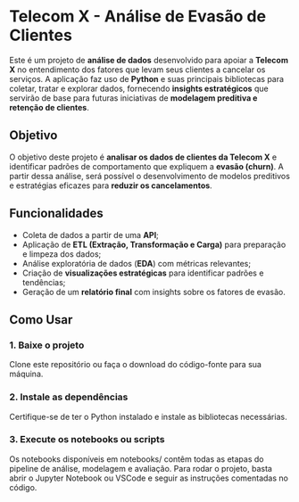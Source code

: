 # Telecom X - Análise de Evasão de Clientes  

Este é um projeto de **análise de dados** desenvolvido para apoiar a **Telecom X** no entendimento dos fatores que levam seus clientes a cancelar os serviços. A aplicação faz uso de **Python** e suas principais bibliotecas para coletar, tratar e explorar dados, fornecendo **insights estratégicos** que servirão de base para futuras iniciativas de **modelagem preditiva e retenção de clientes**.  

## Objetivo  
O objetivo deste projeto é **analisar os dados de clientes da Telecom X** e identificar padrões de comportamento que expliquem a **evasão (churn)**. A partir dessa análise, será possível o desenvolvimento de modelos preditivos e estratégias eficazes para **reduzir os cancelamentos**.  

## Funcionalidades  
- Coleta de dados a partir de uma **API**;
- Aplicação de **ETL (Extração, Transformação e Carga)** para preparação e limpeza dos dados; 
- Análise exploratória de dados (**EDA**) com métricas relevantes;
- Criação de **visualizações estratégicas** para identificar padrões e tendências;
- Geração de um **relatório final** com insights sobre os fatores de evasão.  

## Como Usar  
### 1. Baixe o projeto  
Clone este repositório ou faça o download do código-fonte para sua máquina.

### 2. Instale as dependências
Certifique-se de ter o Python instalado e instale as bibliotecas necessárias.

### 3. **Execute os notebooks ou scripts**
  Os notebooks disponíveis em notebooks/ contêm todas as etapas do pipeline de análise, modelagem e avaliação.
  Para rodar o projeto, basta abrir o Jupyter Notebook ou VSCode e seguir as instruções comentadas no código.
